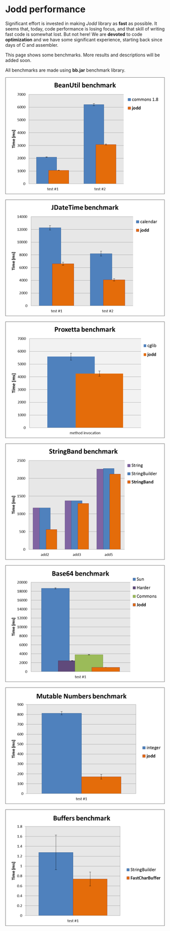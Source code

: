 # Jodd performance

Significant effort is invested in making *Jodd* library as **fast** as
possible. It seems that, today, code performance is losing focus, and
that skill of writing fast code is somewhat lost. But not here! We are
**devoted** to code **optimization** and we have some significant
experience, starting back since days of C and assembler.

This page shows some benchmarks. More results and descriptions will be
added soon.

All benchmarks are made using **bb.jar** benchmark library.

![beanutil performance](beanutil-benchmark.png)

![jdatetime performance](jdate-benchmark.png)

![proxetta performance](proxetta/proxetta-benchmark.png)

![stringbundler performance](stringband-benchmark.png)

![base64 performance](base64-benchmark.png)

![mutable performance](mutable-benchmark.png)

![mutable performance](buffer-benchmark.png)
